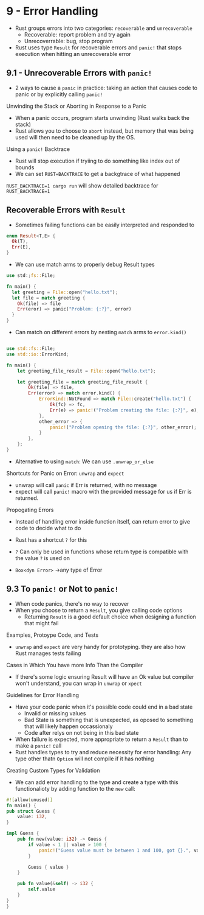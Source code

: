 # 9 - Error Handling

- Rust groups errors into two categories: `recoverable` and `unrecoverable`
  - Recoverable: report problem and try again
  - Unrecoverrable: bug, stop program
- Rust uses type `Result` for recoverable errors and `panic!` that stops execution when hitting an unrecoverable error

## 9.1 - Unrecoverable Errors with `panic!`

- 2 ways to cause a `panic` in practice: taking an action that causes code to panic or by explicitly calling `panic!`

Unwinding the Stack or Aborting in Response to a Panic

- When a panic occurs, program starts unwinding (Rust walks back the stack)
- Rust allows you to choose to `abort` instead, but memory that was being used will then need to be cleaned up by the OS.

Using a `panic!` Backtrace

- Rust will stop execution if tryiing to do something like index out of bounds
- We can set `RUST=BACKTRACE` to get a backgtrace of what happened

`RUST_BACKTRACE=1 cargo run` will show detailed backtrace for `RUST_BACKTRACE=1`

## Recoverable Errors with `Result`

- Sometimes failing functions can be easily interpreted and responded to

```rust
enum Result<T,E> {
  Ok(T),
  Err(E),
}
```

- We can use match arms to properly debug Result types

```rust
use std:;fs::File;

fn main() {
  let greeting = File::open("hello.txt");
  let file = match greeting {
    Ok(file) => file
    Err(eror) => panic("Problem: {:?}", error)
  }
}
```

- Can match on different errors by nesting `match` arms to `error.kind()`

```rust

use std::fs::File;
use std::io::ErrorKind;

fn main() {
    let greeting_file_result = File::open("hello.txt");

    let greeting_file = match greeting_file_result {
        Ok(file) => file,
        Err(error) => match error.kind() {
            ErrorKind::NotFound => match File::create("hello.txt") {
                Ok(fc) => fc,
                Err(e) => panic!("Problem creating the file: {:?}", e),
            },
            other_error => {
                panic!("Problem opening the file: {:?}", other_error);
            }
        },
    };
}
```

- Alternative to using `match`: We can use `.unwrap_or_else`

Shortcuts for Panic on Error: `unwrap` and `expect`

- unwrap will call `panic` if Err is returned, with no message
- expect will call `panic!` macro with the provided message for us if Err is returned.

Propogating Errors

- Instead of handling error inside function itself, can return error to give code to decide what to do
- Rust has a shortcut `?` for this
- `?` Can only be used in functions whose return type is compatible with the value `?` is used on
  
- `Box<dyn Error>` ->any type of Error

## 9.3 To `panic!` or Not to `panic!`

- When code panics, there's no way to recover
- When you choose to return a `Result`, you give calling code options
  - Returning `Result` is a good default choice when designing a function that might fail

Examples, Protoype Code, and Tests

- `unwrap` and `expect` are very handy for prototyping. they are also how Rust manages tests failing

Cases in Which You have more Info Than the Compiler

- If there's some logic ensuring Result will have an Ok value but compiler won't understand, you can wrap in `unwrap` or `xpect`

Guidelines for Error Handling

- Have your code panic when it's possible code could end in a bad state
  - Invalid or missing values
  - Bad State is something that is unexpected, as oposed to something that will likely happen occassionaly
  - Code after relys on not being in this bad state
- When failure is expected, more appropriate to return a `Result` than to make a `panic!` call
- Rust handles types to try and reduce necessity for error handling: Any type other thatn `Option` will not compile if it has nothing

Creating Custom Types for Validation

- We can add error handling to the type and create a type with this functionalioty by adding function to the `new` call:

```rust
#![allow(unused)]
fn main() {
pub struct Guess {
    value: i32,
}

impl Guess {
    pub fn new(value: i32) -> Guess {
        if value < 1 || value > 100 {
            panic!("Guess value must be between 1 and 100, got {}.", value);
        }

        Guess { value }
    }

    pub fn value(&self) -> i32 {
        self.value
    }
}
}
```
